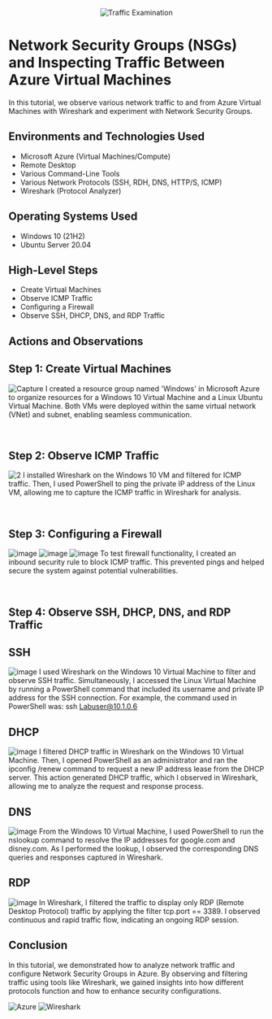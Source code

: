 <p align="center">
<img src="https://i.imgur.com/Ua7udoS.png" alt="Traffic Examination"/>
</p>

<h1>Network Security Groups (NSGs) and Inspecting Traffic Between Azure Virtual Machines</h1>
In this tutorial, we observe various network traffic to and from Azure Virtual Machines with Wireshark and experiment with Network Security Groups. <br />

<h2>Environments and Technologies Used</h2>

- Microsoft Azure (Virtual Machines/Compute)
- Remote Desktop
- Various Command-Line Tools
- Various Network Protocols (SSH, RDH, DNS, HTTP/S, ICMP)
- Wireshark (Protocol Analyzer)

<h2>Operating Systems Used </h2>

- Windows 10 (21H2)
- Ubuntu Server 20.04

<h2>High-Level Steps</h2>

- Create Virtual Machines
- Observe ICMP Traffic
- Configuring a Firewall 
- Observe SSH, DHCP, DNS, and RDP Traffic
<h2>Actions and Observations</h2>


<p>
  
## Step 1: Create Virtual Machines

![Capture](https://github.com/user-attachments/assets/6fcf18f4-23c5-467a-9b56-0812dc81aa6d)
I created a resource group named 'Windows' in Microsoft Azure to organize resources for a Windows 10 Virtual Machine and a Linux Ubuntu Virtual Machine. Both VMs were deployed within the same virtual network (VNet) and subnet, enabling seamless communication.

</p>
<p>

</p>
<br />

<p>

## Step 2: Observe ICMP Traffic

![2](https://github.com/user-attachments/assets/91a08904-941c-4a10-a8da-11b82a2f664e)
I installed Wireshark on the Windows 10 VM and filtered for ICMP traffic. Then, I used PowerShell to ping the private IP address of the Linux VM, allowing me to capture the ICMP traffic in Wireshark for analysis.

</p>
<p>
<br />
  
## Step 3: Configuring a Firewall
  
![image](https://github.com/user-attachments/assets/27c0ed10-1fad-47da-9e39-b9be2648480d)
![image](https://github.com/user-attachments/assets/e5346a69-e3eb-42b6-86f8-89be9087c0e1)
![image](https://github.com/user-attachments/assets/fe7314af-34d5-4fe6-8b9f-80e8c28ec990)
To test firewall functionality, I created an inbound security rule to block ICMP traffic. This prevented pings and helped secure the system against potential vulnerabilities.
</p>
<br />

## Step 4: Observe SSH, DHCP, DNS, and RDP Traffic
## SSH
![image](https://github.com/user-attachments/assets/d3bdbd24-86d3-4b0f-8887-48142c8f8554)
I used Wireshark on the Windows 10 Virtual Machine to filter and observe SSH traffic. Simultaneously, I accessed the Linux Virtual Machine by running a PowerShell command that included its username and private IP address for the SSH connection. For example, the command used in PowerShell was: ssh Labuser@10.1.0.6
## DHCP
![image](https://github.com/user-attachments/assets/6d144f6d-bfbc-4df4-8e5e-1ab97eb4257a)
I filtered DHCP traffic in Wireshark on the Windows 10 Virtual Machine. Then, I opened PowerShell as an administrator and ran the ipconfig /renew command to request a new IP address lease from the DHCP server. This action generated DHCP traffic, which I observed in Wireshark, allowing me to analyze the request and response process.

## DNS
![image](https://github.com/user-attachments/assets/6714cea8-7541-4889-8c20-6ee12e52260a)
From the Windows 10 Virtual Machine, I used PowerShell to run the nslookup command to resolve the IP addresses for google.com and disney.com. As I performed the lookup, I observed the corresponding DNS queries and responses captured in Wireshark.

## RDP
![image](https://github.com/user-attachments/assets/00b11044-fa73-47ac-b6c7-1a07e6c1c1ed)
In Wireshark, I filtered the traffic to display only RDP (Remote Desktop Protocol) traffic by applying the filter tcp.port == 3389. I observed continuous and rapid traffic flow, indicating an ongoing RDP session.

## Conclusion
In this tutorial, we demonstrated how to analyze network traffic and configure Network Security Groups in Azure. By observing and filtering traffic using tools like Wireshark, we gained insights into how different protocols function and how to enhance security configurations.

![Azure](https://img.shields.io/badge/Azure-Cloud-blue)
![Wireshark](https://img.shields.io/badge/Wireshark-Network%20Analyzer-blue)
